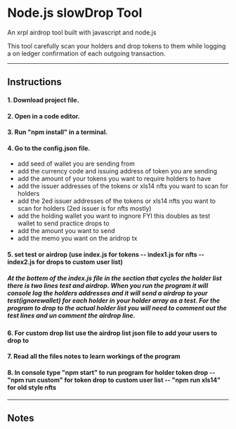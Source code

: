 
# Node.js slowDrop Tool
An xrpl airdrop tool built with javascript and node.js

 This tool carefully scan your holders and drop tokens to them while logging a on ledger confirmation of each outgoing transaction.

____________________________________________________________________________

## Instructions

#### 1. Download project file.

#### 2. Open in a code editor. 

#### 3. Run "npm install" in a terminal.

#### 4. Go to the config.json file.
- add seed of wallet you are sending from
- add the currency code and issuing address of token you are sending
- add the amount of your tokens you want to require holders to have
- add the issuer addresses of the tokens or xls14 nfts you want to scan for holders
- add the 2ed issuer addresses of the tokens or xls14 nfts you want to scan for holders (2ed issuer is for nfts mostly)
- add the holding wallet you want to ingnore FYI this doubles as test wallet to send practice drops to
- add the amount you want to send 
- add the memo you want on the aridrop tx

#### 5. set test or airdrop (use index.js for tokens -- index1.js for nfts -- index2.js for drops to custom user list)
##### At the bottem of the index.js file in the section that cycles the holder list there is two lines test and airdrop. When you run the program it will console log the holders addresses and it will send a airdrop to your test(ignorewallet) for each holder in your holder array as a test. For the program to drop to the actual holder list you will need to comment out the test lines and un comment the airdrop line.

#### 6. For custom drop list use the airdrop list json file to add your users to drop to

#### 7. Read all the files notes to learn workings of the program

#### 8. In console type "npm start" to run program for holder token drop -- "npm run custom" for token drop to custom user list -- "npm run xls14" for old style nfts


____________________________________________________________________________


## Notes

#### 

